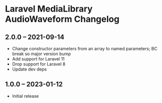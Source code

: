 # Laravel MediaLibrary AudioWaveform Changelog

## 2.0.0 – 2021-09-14
* Change constructor parameters from an array to named parameters; BC break so major version bump
* Add support for Laravel 11
* Drop support for Laravel 8
* Update dev deps

## 1.0.0 – 2023-01-12
* Initial release
